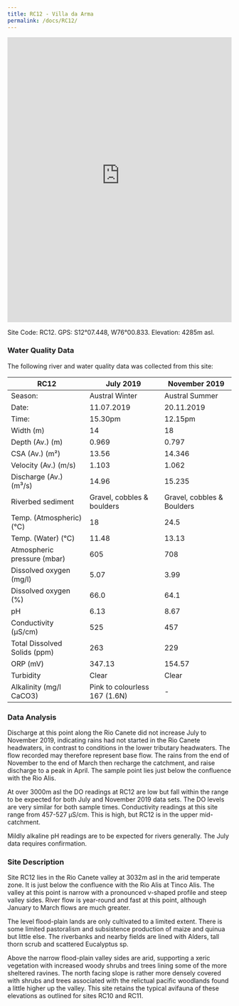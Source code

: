 ```yaml
---
title: RC12 - Villa da Arma
permalink: /docs/RC12/
---
```


<iframe width="100%" height="640" allowfullscreen style="border-style:none;" src="https://cavep-undc-hosting.netlify.com/sites/RC12/app-files/"></iframe>

Site Code: RC12.  GPS: S12°07.448, W76°00.833. Elevation:
4285m asl.

### Water Quality Data

The following river and water quality data was collected from this site:

| RC12                        | July 2019                      | November 2019            |
|------------------------------|-------------------------------|--------------------------|
| Season:                      | Austral Winter                | Austral Summer           |
| Date:                        | 11.07.2019                    | 20.11.2019               |
| Time:                        | 15.30pm                       | 12.15pm                  |
| Width (m)                    | 14                            | 18                       |
| Depth (Av.) (m)              | 0.969                         | 0.797                    |
| CSA (Av.) (m²)               | 13.56                         | 14.346                   |
| Velocity (Av.) (m/s)         | 1.103                         | 1.062                    |
| Discharge (Av.) (m³/s)       | 14.96                         | 15.235                   |
| Riverbed sediment            | Gravel, cobbles & boulders    | Gravel, cobbles & Boulders |
| Temp. (Atmospheric) (°C)     | 18                            | 24.5
| Temp. (Water) (°C)           | 11.48                         | 13.13                    |
| Atmospheric pressure (mbar)  | 605                           | 708                      |
| Dissolved oxygen (mg/l)      | 5.07                          | 3.99                     |
| Dissolved oxygen (%)         | 66.0                          | 64.1                     |
| pH                           | 6.13                          | 8.67                     |
| Conductivity (µS/cm)         | 525                           | 457                      |
| Total Dissolved Solids (ppm) | 263                           | 229                      |
| ORP (mV)                     | 347.13                        | 154.57                   |
| Turbidity                    | Clear                         | Clear                    |
| Alkalinity (mg/l CaCO3)      | Pink to colourless 167 (1.6N) |  -                       |

### Data Analysis
Discharge at this point along the Rio Canete did not increase July to November 2019, indicating rains had not started in the Rio Canete headwaters, in contrast to conditions in the lower tributary headwaters. The flow recorded may therefore represent base flow. The rains from the end of November to the end of March then recharge the catchment, and raise discharge to a peak in April. The sample point lies just below the confluence with the Rio Alis.                                                                                            

At over 3000m asl the DO readings at RC12 are low but fall within the range to be expected for both July and November 2019 data sets. The DO levels are very similar for both sample times. Conductivity readings at this site range from 457-527 µS/cm. This is high, but RC12 is in the upper mid-catchment.   

Mildly alkaline pH readings are to be expected for rivers generally. The July data requires confirmation. 
  
### Site Description
Site RC12 lies in the Rio Canete valley at 3032m asl in the arid temperate zone. It is just below the confluence with the Rio Alis at Tinco Alis. The valley at this point is narrow with a pronounced v-shaped profile and steep valley sides. River flow is year-round and fast at this point, although January to March flows are much greater.

The level flood-plain lands are only cultivated to a limited extent. There is some limited pastoralism and subsistence production of maize and quinua but little else. The riverbanks and nearby fields are lined with Alders, tall thorn scrub and scattered Eucalyptus sp. 

Above the narrow flood-plain valley sides are arid, supporting a xeric vegetation with increased woody shrubs and trees lining some of the more sheltered ravines. The north facing slope is rather more densely covered with shrubs and trees associated with the relictual pacific woodlands found a little higher up the valley. This site retains the typical avifauna of these elevations as outlined for sites RC10 and RC11. 
